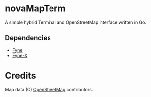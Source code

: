 # novaMapTerm
A simple hybrid Terminal and OpenStreetMap interface written in Go.
## Dependencies
+ [Fyne](https://github.com/fyne-io/fyne)
+ [Fyne-X](https://github.com/fyne-io/fyne-x)
# Credits
Map data (C) [OpenStreetMap](https://www.openstreetmap.org/copyright) contributors.
